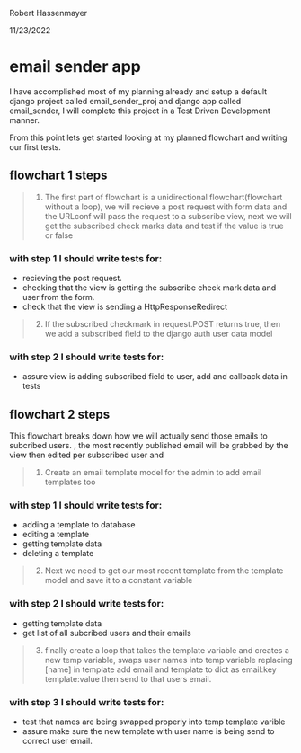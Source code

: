 Robert Hassenmayer 

11/23/2022

# email sender app

I have accomplished most of my planning already and setup a default django project called email_sender_proj and django app called email_sender, I will complete this project in a Test Driven Development manner.

From this point lets get started looking at my planned flowchart and writing our first tests.

##  flowchart 1 steps

 > 1. The first part of flowchart is a unidirectional flowchart(flowchart without a loop), we will recieve a post request with form data and the URLconf will pass the request to a subscribe view, next we will get the subscribed check marks data and test if the value is true or false

### with step 1 I should write tests for:

- recieving the post request.
- checking that the view is getting the subscribe check mark data and user from the form.
- check that the view is sending a HttpResponseRedirect

 > 2. If the subscribed checkmark in request.POST returns true, then we add a subscribed field to the django auth user data model

### with step 2 I should write tests for:

- assure view is adding subscribed field to user, add and callback data in tests

## flowchart 2 steps

This flowchart breaks down how we will actually send those emails to subcribed users. , the most recently published email will be grabbed by the view then edited per subscribed user and 

 > 1. Create an email template model for the admin to add email templates too

### with step 1 I should write tests for:

- adding a template to database
- editing a template
- getting template data
- deleting a template

 > 2. Next we need to get our most recent template from the template model and save it to a  constant variable

### with step 2 I should write tests for:

- getting template data
- get list of all subcribed users and their emails

 > 3. finally create a loop that takes the template variable and creates a new temp variable,  swaps user names into temp variable replacing [name] in template add email and template to dict as email:key template:value then send to that users email.

### with step 3 I should write tests for:

- test that names are being swapped properly into temp template varible
- assure make sure the new template with user name is being send to correct user email. 